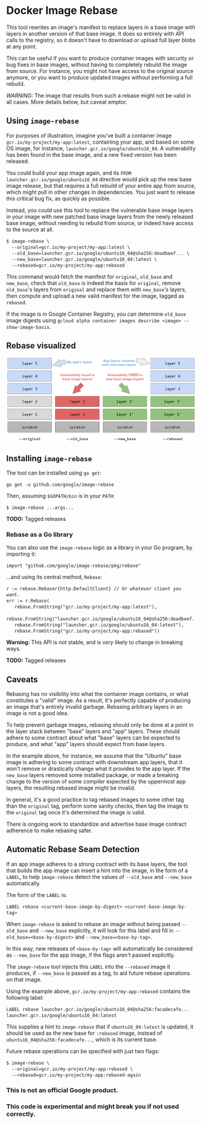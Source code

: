 # Docker Image Rebase

This tool rewrites an image's manifest to replace layers in a base image with
layers in another version of that base image. It does so entirely with API calls
to the registry, so it doesn't have to download or upload full layer blobs at
any point.

This can be useful if you want to produce container images with security or bug
fixes in base images, without having to completely rebuild the image from
source. For instance, you might not have access to the original source anymore,
or you want to produce updated images without performing a full rebuild.

*WARNING:* The image that results from such a rebase might not be valid in all
cases. More details below, but caveat emptor.

## Using `image-rebase`

For purposes of illustration, imagine you've built a container image
`gcr.io/my-project/my-app:latest`, containing your app, and based on some OS
image, for instance, `launcher.gcr.io/google/ubuntu16_04`. A vulnerability has
been found in the base image, and a new fixed version has been released.

You could build your app image again, and its `FROM
launcher.gcr.io/google/ubuntu16_04` directive would pick up the new base image
release, but that requires a full rebuild of your entire app from source, which
might pull in other changes in dependencies. You just want to release this
critical bug fix, as quickly as possible.

Instead, you could use this tool to replace the vulnerable base image layers in
your image with new patched base image layers from the newly released base
image, without needing to rebuild from source, or indeed have access to the
source at all.

```
$ image-rebase \
  --original=gcr.io/my-project/my-app:latest \
  --old_base=launcher.gcr.io/google/ubuntu16_04@sha256:deadbeef... \
  --new_base=launcher.gcr.io/google/ubuntu16_04:latest \
  --rebased=gcr.io/my-project/my-app:rebased
```

This command would fetch the manifest for `original`, `old_base` and `new_base`,
check that `old_base` is indeed the basis for `original`, remove `old_base`'s
layers from `original` and replace them with `new_base`'s layers, then compute
and upload a new valid manifest for the image, tagged as `rebased`.

If the image is in Google Container Registry, you can determine `old_base` image
digests using `gcloud alpha container images describe <image>
--show-image-basis`.

## Rebase visualized

![rebase visualization](./rebase.png)

## Installing `image-rebase`

The tool can be installed using `go get`:

```
go get -u github.com/google/image-rebase
```

Then, assuming `$GOPATH/bin` is in your `PATH`:

```
$ image-rebase ...args...
```

**TODO:** Tagged releases

### Rebase as a Go library

You can also use the `image-rebase` logic as a library in your Go program, by
importing it:

```
import "github.com/google/image-rebase/pkg/rebase"
```

...and using its central method, `Rebase`:

```
r := rebase.Rebaser{http.DefaultClient} // Or whatever client you want.
err := r.Rebase(
   rebase.FromString("gcr.io/my-project/my-app:latest"),
   rebase.FromString("launcher.gcr.io/google/ubuntu16_04@sha256:deadbeef..."),
   rebase.FromString("launcher.gcr.io/google/ubuntu16_04:latest"),
   rebase.FromString("gcr.io/my-project/my-app:rebased"))
```

**Warning:** This API is not stable, and is _very_ likely to change in breaking
ways.

**TODO:** Tagged releases

## Caveats

Rebasing has no visibility into what the container image contains, or what
constitutes a "valid" image. As a result, it's perfectly capable of producing an
image that's entirely invalid garbage. Rebasing arbitrary layers in an image is
not a good idea.

To help prevent garbage images, rebasing should only be done at a point in the
layer stack between "base" layers and "app" layers. These should adhere to some
contract about what "base" layers can be expected to produce, and what "app"
layers should expect from base layers.

In the example above, for instance, we assume that the "Ubuntu" base image is
adhering to some contract with downstream app layers, that it won't remove or
drastically change what it provides to the app layer. If the `new_base` layers
removed some installed package, or made a breaking change to the version of some
compiler expected by the uppermost app layers, the resulting rebased image might
be invalid.

In general, it's a good practice to tag rebased images to some other tag than
the `original` tag, perform some sanity checks, then tag the image to the
`original` tag once it's determined the image is valid.

There is ongoing work to standardize and advertise base image contract
adherence to make rebasing safer.

## Automatic Rebase Seam Detection

If an app image adheres to a strong contract with its base layers, the tool
that builds the app image can insert a hint into the image, in the form of a
`LABEL`, to help `image-rebase` detect the values of `--old_base` and
`--new_base` automatically.

The form of the `LABEL` is:

```
LABEL rebase <current-base-image-by-digest> <current-base-image-by-tag>
```

When `image-rebase` is asked to rebase an image without being passed
`--old_base` and `--new_base` explicitly, it will look for this label and fill
in `--old_base=<base-by-digest>` and `--new_base=<base-by-tag>`.

In this way, new releases of `<base-by-tag>` will automatically be considered
as `--new_base` for the app image, if the flags aren't passed explicitly.

The `image-rebase` tool injects this `LABEL` into the `--rebased` image it
produces, if `--new_base` is passed as a tag, to aid future rebase operations
on that image.

Using the example above, `gcr.io/my-project/my-app:rebased` contains the following label:

```
LABEL rebase launcher.gcr.io/google/ubuntu16_04@sha256:facadecafe... launcher.gcr.io/google/ubuntu16_04:latest
```

This supplies a hint to `image-rebase` that if `ubuntu16_04:latest` is updated,
it should be used as the new base for `:rebased` image, instead of
`ubuntu16_04@sha256:facadecafe...`, which is its current base.

Future rebase operations can be specified with just two flags:

```
$ image-rebase \
  --original=gcr.io/my-project/my-app:rebased \
  --rebased=gcr.io/my-project/my-app:rebased-again
```

### This is not an official Google product.

### This code is experimental and might break you if not used correctly.
